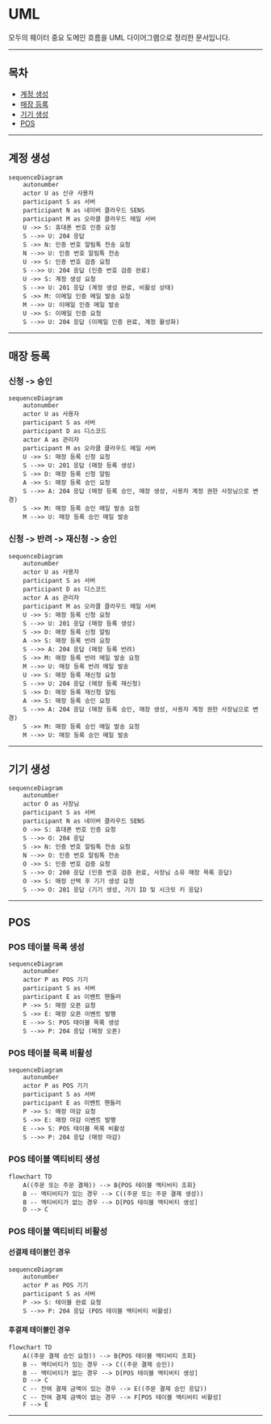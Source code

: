 # UML

모두의 웨이터 중요 도메인 흐름을 UML 다이어그램으로 정리한 문서입니다.

---

## 목차

- [계정 생성](#계정-생성)
- [매장 등록](#매장-등록)
- [기기 생성](#기기-생성)
- [POS](#POS)

---

## 계정 생성

```mermaid
sequenceDiagram
    autonumber
    actor U as 신규 사용자
    participant S as 서버
    participant N as 네이버 클라우드 SENS
    participant M as 오라클 클라우드 메일 서버
    U ->> S: 휴대폰 번호 인증 요청
    S -->> U: 204 응답
    S ->> N: 인증 번호 알림톡 전송 요청
    N -->> U: 인증 번호 알림톡 전송
    U ->> S: 인증 번호 검증 요청
    S -->> U: 204 응답 (인증 번호 검증 완료)
    U ->> S: 계정 생성 요청
    S -->> U: 201 응답 (계정 생성 완료, 비활성 상태)
    S ->> M: 이메일 인증 메일 발송 요청
    M -->> U: 이메일 인증 메일 발송
    U ->> S: 이메일 인증 요청
    S -->> U: 204 응답 (이메일 인증 완료, 계정 활성화)
```

---

## 매장 등록

### 신청 -> 승인

```mermaid
sequenceDiagram
    autonumber
    actor U as 사용자
    participant S as 서버
    participant D as 디스코드
    actor A as 관리자
    participant M as 오라클 클라우드 메일 서버
    U ->> S: 매장 등록 신청 요청
    S -->> U: 201 응답 (매장 등록 생성)
    S ->> D: 매장 등록 신청 알림
    A ->> S: 매장 등록 승인 요청
    S -->> A: 204 응답 (매장 등록 승인, 매장 생성, 사용자 계정 권한 사장님으로 변경)
    S ->> M: 매장 등록 승인 메일 발송 요청
    M -->> U: 매장 등록 승인 메일 발송
```

### 신청 -> 반려 -> 재신청 -> 승인

```mermaid
sequenceDiagram
    autonumber
    actor U as 사용자
    participant S as 서버
    participant D as 디스코드
    actor A as 관리자
    participant M as 오라클 클라우드 메일 서버
    U ->> S: 매장 등록 신청 요청
    S -->> U: 201 응답 (매장 등록 생성)
    S ->> D: 매장 등록 신청 알림
    A ->> S: 매장 등록 반려 요청
    S -->> A: 204 응답 (매장 등록 반려)
    S ->> M: 매장 등록 반려 메일 발송 요청
    M -->> U: 매장 등록 반려 메일 발송
    U ->> S: 매장 등록 재신청 요청
    S -->> U: 204 응답 (매장 등록 재신청)
    S ->> D: 매장 등록 재신청 알림
    A ->> S: 매장 등록 승인 요청
    S -->> A: 204 응답 (매장 등록 승인, 매장 생성, 사용자 계정 권한 사장님으로 변경)
    S ->> M: 매장 등록 승인 메일 발송 요청
    M -->> U: 매장 등록 승인 메일 발송
```

---

## 기기 생성

```mermaid
sequenceDiagram
    autonumber
    actor O as 사장님
    participant S as 서버
    participant N as 네이버 클라우드 SENS
    O ->> S: 휴대폰 번호 인증 요청
    S -->> O: 204 응답
    S ->> N: 인증 번호 알림톡 전송 요청
    N -->> O: 인증 번호 알림톡 전송
    O ->> S: 인증 번호 검증 요청
    S -->> O: 200 응답 (인증 번호 검증 완료, 사장님 소유 매장 목록 응답)
    O ->> S: 매장 선택 후 기기 생성 요청
    S -->> O: 201 응답 (기기 생성, 기기 ID 및 시크릿 키 응답)
```

---

## POS

### POS 테이블 목록 생성

```mermaid
sequenceDiagram
    autonumber
    actor P as POS 기기
    participant S as 서버
    participant E as 이벤트 핸들러
    P ->> S: 매장 오픈 요청
    S ->> E: 매장 오픈 이벤트 발행
    E -->> S: POS 테이블 목록 생성
    S -->> P: 204 응답 (매장 오픈)
```

### POS 테이블 목록 비활성

```mermaid
sequenceDiagram
    autonumber
    actor P as POS 기기
    participant S as 서버
    participant E as 이벤트 핸들러
    P ->> S: 매장 마감 요청
    S ->> E: 매장 마감 이벤트 발행
    E -->> S: POS 테이블 목록 비활성
    S -->> P: 204 응답 (매장 마감)
```

### POS 테이블 액티비티 생성

```mermaid
flowchart TD
    A((주문 또는 주문 결제)) --> B{POS 테이블 액티비티 조회}
    B -- 액티비티가 있는 경우 --> C((주문 또는 주문 결제 생성))
    B -- 액티비티가 없는 경우 --> D[POS 테이블 액티비티 생성]
    D --> C
```

### POS 테이블 액티비티 비활성

#### 선결제 테이블인 경우

```mermaid
sequenceDiagram
    autonumber
    actor P as POS 기기
    participant S as 서버
    P ->> S: 테이블 완료 요청
    S -->> P: 204 응답 (POS 테이블 액티비티 비활성)
```

#### 후결제 테이블인 경우

```mermaid
flowchart TD
    A((주문 결제 승인 요청)) --> B{POS 테이블 액티비티 조회}
    B -- 액티비티가 있는 경우 --> C((주문 결제 승인))
    B -- 액티비티가 없는 경우 --> D[POS 테이블 액티비티 생성]
    D --> C
    C -- 잔여 결제 금액이 있는 경우 --> E((주문 결제 승인 응답))
    C -- 잔여 결제 금액이 없는 경우 --> F[POS 테이블 액티비티 비활성]
    F --> E
```

---
